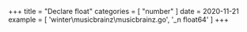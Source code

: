 +++
title = "Declare float"
categories = [ "number" ]
date = 2020-11-21
example = [
   'winter\musicbrainz\musicbrainz.go', '_n float64'
]
+++
